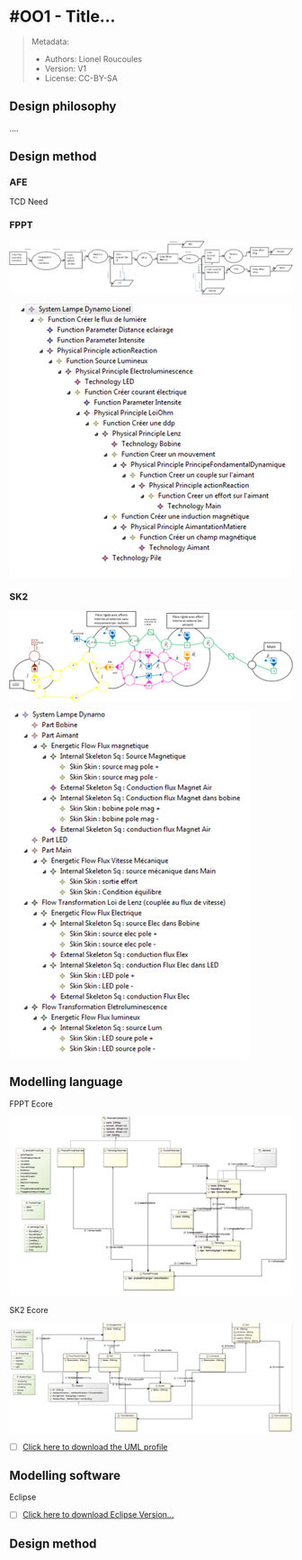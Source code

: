 # #OO1 - Title...



> Metadata:
>
> - Authors: Lionel Roucoules
> - Version: V1
> - License: CC-BY-SA

## Design philosophy

....

## Design method

### AFE

TCD Need 

### FPPT

![image-20231113165518651](./../Flashlight/Images/image-20231113165518651.png)

<img src="./../Flashlight/Images/image-20231113165442212.png" alt="image-20231113165442212" style="zoom:67%;" />

### SK2

![image-20231113165509232](./../Flashlight/Images/image-20231113165509232.png)

<img src="./../Flashlight/Images/image-20231113165450162.png" alt="image-20231113165450162" style="zoom:67%;" />

## Modelling language

FPPT Ecore

![image-20231113165555806](./../Flashlight/Images/image-20231113165555806.png)

SK2 Ecore

![image-20231113165544937](./../Flashlight/Images/image-20231113165544937.png)

- [ ] [Click here to download the UML profile](/main/Claimed%20contributions/Lean%20engineering/Coupling%20bolt/0001.md)

## Modelling software

Eclipse

- [ ] [Click here to download Eclipse Version...]()

## Design method

